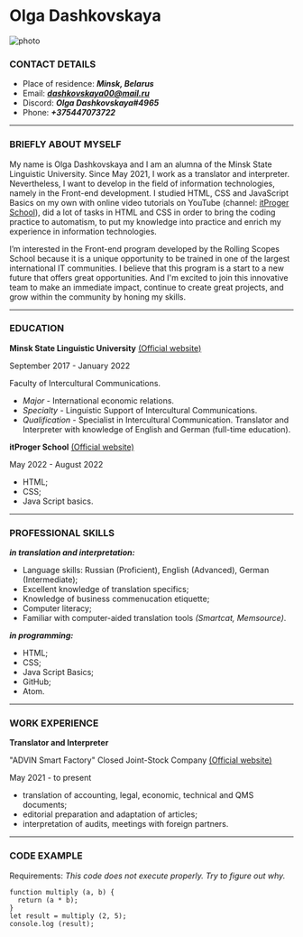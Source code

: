 # **Olga Dashkovskaya** 

![photo](https://avatars.githubusercontent.com/u/111875937?s=400&u=b5fc416a43b646b706310cdc8be763ba96f22854&v=4 "my photo")

### **CONTACT DETAILS**
* Place of residence: ***Minsk, Belarus***
* Email: ***dashkovskaya00@mail.ru***
* Discord: ***Olga Dashkovskaya#4965***
* Phone: ***+375447073722***
-----
### **BRIEFLY ABOUT MYSELF**

My name is Olga Dashkovskaya and I am an alumna of the Minsk State Linguistic University. Since May 2021, I work as a translator and interpreter. Nevertheless, I want to develop in the field of information technologies, namely in the Front-end development. I studied HTML, CSS and JavaScript Basics on my own with online video tutorials on YouTube (channel: [itProger School](https://www.youtube.com/channel/UCCXF68Da_ndcmvv_9OG75Cw/featured)), did a lot of tasks in HTML and CSS in order to bring the coding practice to automatism, to put my knowledge into practice and enrich my experience in information technologies. 

I’m interested in the Front-end program developed by the Rolling Scopes School because it is a unique opportunity to be trained in one of the largest international IT communities. I believe that this program is a start to a new future that offers great opportunities. And I'm excited to join this innovative team to make an immediate impact, continue to create great projects, and grow within the community by honing my skills.

-----
### **EDUCATION**

**Minsk State Linguistic University** [(Official website)](https://www.mslu.by/ "University official website")

September 2017 - January 2022

Faculty of Intercultural Communications.

* *Major* - International economic relations.
* *Specialty* - Linguistic Support of Intercultural Communications.
* *Qualification* - Specialist in Intercultural Communication. Translator and Interpreter with knowledge of English and German (full-time education).

**itProger School** [(Official website)](https://itproger.com/ "itProger official website")

May 2022 - August 2022

* HTML;
* CSS;
* Java Script basics.
-----
### **PROFESSIONAL SKILLS**

***in translation and interpretation:***

* Language skills: Russian (Proficient), English (Advanced), German (Intermediate);
* Excellent knowledge of translation specifics;
* Knowledge of business commenucation etiquette;
* Computer literacy;
* Familiar with computer-aided translation tools *(Smartcat, Memsource)*.

***in programming:***
* HTML;
* CSS;
* Java Script Basics;
* GitHub;
* Atom.
-----
### **WORK EXPERIENCE**

**Translator and Interpreter**

"ADVIN Smart Factory" Closed Joint-Stock Company [(Official website)](https://advin.by/ "Company official website")

May 2021 - to present

* translation of accounting, legal, economic, technical and QMS documents;
* editorial preparation and adaptation of articles;
* interpretation of audits, meetings with foreign partners.
-----
### **CODE EXAMPLE**
Requirements: *This code does not execute properly. Try to figure out why.*
```
function multiply (a, b) {
  return (a * b);
}
let result = multiply (2, 5);
console.log (result);
```
